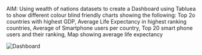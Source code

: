 AIM: Using wealth of nations datasets to create a Dashboard using Tabluea to show different colour blind friendly charts showing the following: Top 2o countries with highest GDP, Average Life Expectancy in highest ranking countries, Average of Smartphone users per country, Top 20 smart phone users and their ranking, Map showing average life expectancy

![Dashboard](https://public.tableau.com/app/profile/mercy.kadewa/viz/WealthofNations_16826186861960/WEALTHOFNATIONS)
